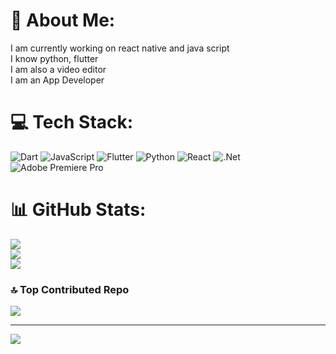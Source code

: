 # 💫 About Me:
I am currently working on react native and java script<br>I know python, flutter <br>I am also a video editor<br>I am an App Developer


# 💻 Tech Stack:
![Dart](https://img.shields.io/badge/dart-%230175C2.svg?style=for-the-badge&logo=dart&logoColor=white) ![JavaScript](https://img.shields.io/badge/javascript-%23323330.svg?style=for-the-badge&logo=javascript&logoColor=%23F7DF1E) ![Flutter](https://img.shields.io/badge/Flutter-%2302569B.svg?style=for-the-badge&logo=Flutter&logoColor=white) ![Python](https://img.shields.io/badge/python-3670A0?style=for-the-badge&logo=python&logoColor=ffdd54) ![React](https://img.shields.io/badge/react-%2320232a.svg?style=for-the-badge&logo=react&logoColor=%2361DAFB) ![.Net](https://img.shields.io/badge/.NET-5C2D91?style=for-the-badge&logo=.net&logoColor=white) ![Adobe Premiere Pro](https://img.shields.io/badge/Adobe%20Premiere%20Pro-9999FF.svg?style=for-the-badge&logo=Adobe%20Premiere%20Pro&logoColor=white)
# 📊 GitHub Stats:
![](https://github-readme-stats.vercel.app/api?username=Adhokshajan&theme=dark&hide_border=true&include_all_commits=false&count_private=false)<br/>
![](https://github-readme-streak-stats.herokuapp.com/?user=Adhokshajan&theme=dark&hide_border=true)<br/>
![](https://github-readme-stats.vercel.app/api/top-langs/?username=Adhokshajan&theme=dark&hide_border=true&include_all_commits=false&count_private=false&layout=compact)

### 🔝 Top Contributed Repo
![](https://github-contributor-stats.vercel.app/api?username=Adhokshajan&limit=5&theme=dark&combine_all_yearly_contributions=true)

---
[![](https://visitcount.itsvg.in/api?id=Adhokshajan&icon=0&color=0)](https://visitcount.itsvg.in)

<!-- Proudly created with GPRM ( https://gprm.itsvg.in ) -->
